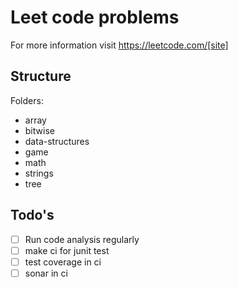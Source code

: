 # Leet code problems

For more information visit https://leetcode.com/[site]

## Structure

Folders:

- array
- bitwise
- data-structures
- game
- math
- strings
- tree

## Todo's

- [ ] Run code analysis regularly
- [ ] make ci for junit test
- [ ] test coverage in ci
- [ ] sonar in ci
